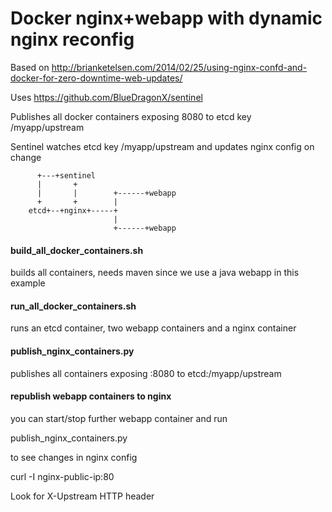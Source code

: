Docker nginx+webapp with dynamic nginx reconfig
==========

Based on http://brianketelsen.com/2014/02/25/using-nginx-confd-and-docker-for-zero-downtime-web-updates/

Uses https://github.com/BlueDragonX/sentinel 

Publishes all docker containers exposing 8080 to etcd key /myapp/upstream 

Sentinel watches etcd key /myapp/upstream and updates nginx config on change

          +---+sentinel                  
          |       +                      
          |       |        +------+webapp
          +       +        |             
        etcd+--+nginx+-----+             
                           |             
                           +------+webapp


#### build\_all\_docker\_containers.sh

builds all containers, needs maven since we use a java webapp in this example

#### run\_all\_docker\_containers.sh

runs an etcd container, two webapp containers and a nginx container

#### publish\_nginx\_containers.py

publishes all containers exposing :8080 to etcd:/myapp/upstream

#### republish webapp containers to nginx

you can start/stop further webapp container and run

publish\_nginx\_containers.py

to see changes in nginx config

curl -I nginx-public-ip:80

Look for X-Upstream HTTP header
